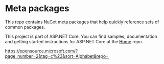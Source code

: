 Meta packages
========

This repo contains NuGet meta packages that help quickly reference sets of common packages.

This project is part of ASP.NET Core. You can find samples, documentation and getting started instructions for ASP.NET Core at the [Home](https://github.com/aspnet/home) repo.

https://opensource.microsoft.com/?page_number=2&tag=c%23&sort=Alphabet&repo=
